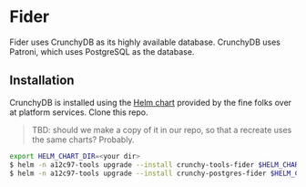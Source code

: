 # Fider

Fider uses CrunchyDB as its highly available database. CrunchyDB uses Patroni,
which uses PostgreSQL as the database.

## Installation

CrunchyDB is installed using the
[Helm chart](https://github.com/bcgov/crunchy-postgres) provided by the fine
folks over at platform services. Clone this repo.

> TBD: should we make a copy of it in our repo, so that a recreate uses the same
> charts? Probably.

```sh
export HELM_CHART_DIR=<your dir>
$ helm -n a12c97-tools upgrade --install crunchy-tools-fider $HELM_CHART_DIR/charts/tools -f values-tools-fider.yaml
$ helm -n a12c97-tools upgrade --install crunchy-postgres-fider $HELM_CHART_DIR/charts/crunchy-postgres -f values-crunchy-postgres-fider.yaml
```
